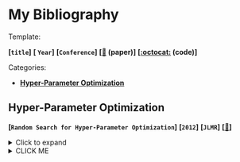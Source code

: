 # My Bibliography

Template:

**[`title`]**
**[ `Year`]**
**[`Conference`]**
**[[:memo:](https://arxiv.org/) (paper)]**
**[[:octocat:](https://github.com/) (code)]**



Categories:

- [**Hyper-Parameter Optimization**](#Hyper-Parameter-Optimization)





## Hyper-Parameter Optimization

**[`Random Search for Hyper-Parameter Optimization`]**
**[`2012`]**
**[`JLMR`]**
**[[:memo:](http://www.jmlr.org/papers/volume13/bergstra12a/bergstra12a.pdf)]**

<details>
    <summary>Click to expand</summary>
</details>

<details><summary>CLICK ME</summary>
<p>

#### yes, even hidden code blocks!

```python
print("hello world!")
```

</p>
</details>


